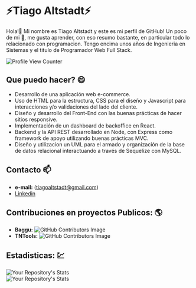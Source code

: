 # **⚡Tiago Altstadt⚡** 
Hola!👋 Mi nombre es Tiago Altstadt y este es mi perfil de GitHub! Un poco de mi 🤔, me gusta aprender, con eso resumo bastante, en particular todo lo relacionado con programacion. Tengo encima unos años de Ingenieria en Sistemas y el titulo de Programador Web Full Stack.

![Profile View Counter](https://komarev.com/ghpvc/?username=TiagoAltstadt)

## **Que puedo hacer?** 😄

- Desarrollo de una aplicación web e-commerce.
- Uso de HTML para la estructura, CSS para el diseño y Javascript para interacciones y/o validaciones del lado del cliente.
- Diseño y desarrollo del Front-End con las buenas prácticas de hacer sitios responsive.
- Implementación de un dashboard de backoffice en React.
- Backend y la API REST desarrollado en Node, con Express como framework de apoyo utilizando buenas prácticas MVC.
- Diseño y utilizacion un UML para el armado y organización de la base de datos relacional interactuando a través de Sequelize con MySQL.

## **Contacto** 📫
- **e-mail:** (tiagoaltstadt@gmail.com)
- [Linkedin](https://www.linkedin.com/in/tiago-altstadt-852b8615b/)

## **Contribuciones en proyectos Publicos:** :earth_americas:

- **Baggu:**
![GitHub Contributors Image](https://contrib.rocks/image?repo=TiagoAltstadt/Baggu-ecommerce)
- **TNTools:**
![GitHub Contributors Image](https://contrib.rocks/image?repo=TiagoAltstadt/TNTools)


## **Estadisticas:** :chart:

![Your Repository's Stats](https://github-readme-stats.vercel.app/api/top-langs/?username=TiagoAltstadt&theme=blue-green)  
![Your Repository's Stats](https://github-readme-stats.vercel.app/api?username=TiagoAltstadt&show_icons=true) 
    




